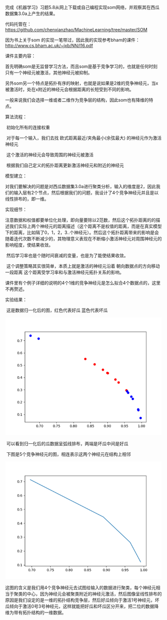 完成《机器学习》习题5.8从网上下载或自己编程实现som网络，并观察其在西瓜数据集3.0a上产生的结果。

代码托管在：https://github.com/chenxianzhao/MachineLearning/tree/master/SOM

因为书上关于som 的实现一笔带过，因此我的实现参考bham的课件：http://www.cs.bham.ac.uk/~jxb/NN/l16.pdf

课件主要内容：

​         首先明确som是无监督学习方法，而且som是基于竞争学习的，也就是任何时刻只有一个神经元被激活，其他神经元被抑制。

​         另外som另一个特点是拓扑有序的映射，也就是说如果是2维的竞争神经元，当x被激活时，处在x附近的神经元会根据距离的长短受到不同的影响。

​         一般来说我们会选择一维或者二维作为竞争层的结构，因此som也有降维的特点。

算法流程：

​         初始化所有的连接权重

​         对于每一个输入，我们去找 欧式距离最近/夹角最小(余弦最大) 的神经元作为激活神经元

​         这个激活的神经元会导致周围的神经元被激活

​         根据我们自己定义的拓扑距离更新激活神经元和附近的神经元

模型建立：

​         对我们要解决的问题是对西瓜数据集3.0a进行聚类分析，输入的维度是2，因此我们的输入层有2个节点，然后根据我们的问题，我设计了4个竞争神经元并且是以线性排布的，即一维。

实现细节：

​         注意数据和权值都要单位化处理，即向量要除以2范数，然后这个拓扑距离的的描述我们实际上两个神经元的距离描述（这个距离不是权值的距离，而是在真实模型下的距离，比如隔了0，1，2，3..个神经元）。然后这个拓扑距离带来的影响是会随着迭代次数不断减少的，其物理意义表现在不断缩小激活神经元对周围神经元的影响程度，使结果收敛。

​         然后学习率也是个随时间衰减的变量，也是为了能使结果收敛。

​         这个调整策略其实很简单，本质上就是激活的神经元沿着 朝向数据点的方向移动一段距离 这个距离受学习率和与激活神经元拓扑关系的影响。

​         课件里有个例子详细的说明的4个1维的竞争神经元是怎么拟合4个数据点的，这里不再赘述。

实验结果：

​         这是数据归一化后的图，红色代表好瓜 蓝色代表坏瓜

![img](./Figure_1.png)

​         可以看到归一化后的瓜数据呈弧线排布，两端是坏瓜中间是好瓜

​         下图是5个竞争神经元的图，相连表示这两个神经元在结构上相邻

![img](./Figure_2.png)

这图的含义是我们用4个竞争神经元去试图给输入的数据进行聚类，每个神经元相当于聚类的中心，因为神经元会被聚类附近的神经元激活，然后图像呈线性排布的原因是我们设定的是一维的拓扑结构竞争层，然后好瓜倾向于激活1号神经元，坏瓜倾向于激活0号3号神经元，这样就能把好瓜和坏瓜区分开来，把二位的数据降维为带有拓扑结构的一维数据。